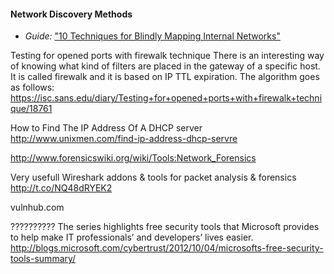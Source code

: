 
#### Network Discovery Methods


  * *Guide:* ["10 Techniques for Blindly Mapping Internal Networks"](https://www.netspi.com/blog/entryid/135/10-techniques-for-blindly-mapping-internal-networks)

Testing for opened ports with firewalk technique
There is an interesting way of knowing what kind of filters are placed in the gateway of a specific host. It is called firewalk and it is based on IP TTL expiration. The algorithm goes as follows:
https://isc.sans.edu/diary/Testing+for+opened+ports+with+firewalk+technique/18761


How to Find The IP Address Of A DHCP server
http://www.unixmen.com/find-ip-address-dhcp-servre

http://www.forensicswiki.org/wiki/Tools:Network_Forensics

Very usefull Wireshark addons & tools for packet analysis & forensics
http://t.co/NQ48dRYEK2

vulnhub.com

??????????
The series highlights free security tools that Microsoft provides to help make IT professionals’ and developers’ lives easier. 
http://blogs.microsoft.com/cybertrust/2012/10/04/microsofts-free-security-tools-summary/

